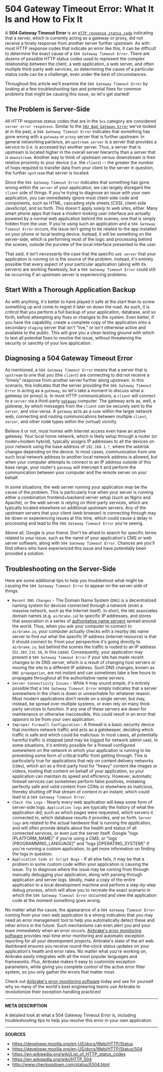 # 504 Gateway Timeout Error: What It Is and How to Fix It

A **504 Gateway Timeout Error** is an [`HTTP response status code`](https://developer.mozilla.org/en-US/docs/Web/HTTP/Status) indicating that a server, which is currently acting as a gateway or proxy, did not receive a timely response from another server further upstream.  As with most HTTP response codes that indicate an error like this, it can be difficult to determine the exact cause of a `504 Gateway Timeout Error`.  There are _dozens_ of possible HTTP status codes used to represent the complex relationship between the client, a web application, a web server, and often multiple third-party web services, so determining the cause of a particular status code can be a challenge, even under the best of circumstances.

Throughout this article we'll examine the `504 Gateway Timeout Error` by looking at a few troubleshooting tips and potential fixes for common problems that might be causing this issue, so let's get started!

## The Problem is Server-Side

All HTTP response status codes that are in the `5xx` category are considered `server error responses`.  Similar to the [`502 Bad Gateway Error`](https://airbrake.io/blog/http-errors/502-bad-gateway-error) we've looked at in the past, a `504 Gateway Timeout Error` indicates that something has gone wrong with a `gateway` or `proxy` server that is further upstream.  In general networking parlance, an `upstream server` is a server that provides a service to (i.e. is accessed by) another server.  Thus, a server that is upstream is located higher in the overall server hierarchy than a server that is `downstream`.  Another way to think of upstream versus downstream is their relative proximity to your device (i.e. the `client`) -- the greater the number of hops required to transfer data from your client to the server in question, the further `upstream` that server is located.

Since the `504 Gateway Timeout Error` indicates that something has gone wrong within the `server` of your application, we can largely disregard the `client` side of things.  If you're trying to diagnose an issue with your own application, you can immediately ignore most client-side code and components, such as HTML, cascading style sheets (CSS), client-side JavaScript, and so forth.  This doesn't apply _solely_ to web sites, either.  Many smart phone apps that have a modern looking user interface are actually powered by a normal web application behind the scenes; one that is simply hidden from the user.  If you're using such an application and a `504 Gateway Timeout Error` occurs, the issue isn't going to be related to the app installed on your phone or local testing device.  Instead, it will be something on the server-side, which is performing most of the logic and processing behind the scenes, outside the purview of the local interface presented to the user.

That said, it isn't _necessarily_ the case that the specific `web server` that your application is running on is the source of the problem.  Instead, it's entirely possible that every aspect of your particular application (along with its servers) are working flawlessly, but a `504 Gateway Timeout Error` could still be occurring if an upstream server is experiencing problems.

## Start With a Thorough Application Backup

As with anything, it's better to have played it safe at the start than to screw something up and come to regret it later on down the road.  As such, it is _critical_ that you perform a full backup of your application, database, and so forth, before attempting any fixes or changes to the system.  Even better, if you have the capability, create a complete copy of the application onto a secondary `staging` server that isn't "live," or isn't otherwise active and available to the public.  This will give you a clean testing ground with which to test all potential fixes to resolve the issue, without threatening the security or sanctity of your live application.

## Diagnosing a 504 Gateway Timeout Error

As mentioned, a `504 Gateway Timeout Error` means that a server that is `upstream` to one that you (the `client`) are connecting to did not receive a "timely" response from another server further along upstream.  In this scenario, this indicates that the server providing the `504 Gateway Timeout Error` is acting as a `gateway`, so let's take a moment to discuss what a gateway (or proxy) is.  In most HTTP communications, a `client` will connect to a `server` via a third-party [`gateway`](https://en.wikipedia.org/wiki/Gateway_(telecommunications)) computer.  The gateway acts as, well, a _gateway_, by which messages from the `client` can be securely sent to the `server`, and vice-versa.  A `gateway` acts as a `node` within the larger network web, connecting and routing communications between multiple `client`, `server`, and other node types within the (virtual) vicinity.

Believe it or not, most homes with Internet access even have an active gateway.  Your local home network, which is likely setup through a router (or router+modem hybrid), typically assigns IP addresses to all the devices on your network using the base address of `192.168.1.*`, where the asterisk changes depending on the device.  In most cases, communication from one such local network address to another local network address is allowed, but when your computer attempts to connect to an IP address outside of this base range, your router's `gateway` will intercept it and perform the communication between your computer and the remote server on your behalf.

In some situations, the web server running your application _may_ be the cause of the problem.  This is particularly true when your server is running either a combination frontend+backend server setup (such as Nginx and Apache), or the web server is relying on third-party services, which are typically located elsewhere on additional upstream servers.  Any of the upstream servers that your client (web browser) is connecting through may be down or experiencing issues at this time, which could cause a delay in processing and lead to the `504 Gateway Timeout Error` you're seeing.

Above all, Google is your friend.  Don't be afraid to search for specific terms related to your issue, such as the name of your application's CMS or web server software, along with `504 Gateway Timeout Error`.  Chances are you'll find others who have experienced this issue and have potentially been provided a solution.

## Troubleshooting on the Server-Side

Here are some additional tips to help you troubleshoot what might be causing the `504 Gateway Timeout Error` to appear on the server-side of things:

- `Recent DNS Changes` - The Domain Name System (`DNS`) is a decentralized naming system for devices connected through a network (even a massive network, such as the Internet itself).  In short, the `DNS` associates domain names (e.g. `airbrake.io`) to specific IP addresses, and stores that association in a series of [authoritative name servers](https://www.whatsmydns.net/) spread around the world.  Thus, when you ask your computer to connect to `airbrake.io`, your computer actually checks with a nearby `DNS` name server to find out what the specific IP address (internet resource) is that it should connect to.  From your perspective it's going directly to `airbrake.io`, but behind the scenes the traffic is routed to an IP address (`52.203.232.56`, in this case).  Consequently, your application may present a `504 Gateway Timeout Error` if your site has made recent changes to its DNS server, which is a result of changing host servers or moving the site to a different IP address.  Such DNS changes, known as `DNS propagation`, are not instant and can sometimes take a few hours to propagate throughout all the authoritative name servers.
- `Server Connectivity Issues` - While it may sound simple, it's entirely possible that a `504 Gateway Timeout Error` simply indicates that a server somewhere in the chain is down or unreachable for whatever reason.  Most modern applications don't reside on a single server, but may, instead, be spread over multiple systems, or even rely on many third-party services to function.  If any one of these servers are down for maintenance or otherwise inaccessible, this could result in an error that _appears_ to be from your own application.
- `Improper Firewall Configuration` - A firewall is a basic security device that monitors network traffic and acts as a gatekeeper, deciding which traffic is safe and which could be malicious.  In most cases, all potentially harmful traffic is stopped (and may be logged for network admin use).  In some situations, it's entirely possible for a firewall configured somewhere on the network in which your application is running to be preventing some form of critical traffic from getting through.  This is particularly true for applications that rely on content delivery networks (`CDNs`), which act as a third-party host for "heavy" content like images or videos, hosting that content on behalf of your application, so your application can maintain its speed and efficiency.  However, automatic firewall services can sometimes perform false positives, mistaking perfectly safe and valid content from CDNs or elsewhere as malicious, thereby shutting off that stream of content in an instant, which could lead to a `504 Gateway Timeout Error`.
- `Check the Logs` - Nearly every web application will keep some form of server-side logs.  `Application logs` are typically the history of what the application did, such as which pages were requested, which servers it connected to, which database results it provides, and so forth.  `Server logs` are related to the actual hardware that is running the application, and will often provide details about the health and status of all connected services, or even just the server itself.  Google "logs [PLATFORM_NAME]" if you're using a CMS, or "logs [PROGRAMMING_LANGUAGE]" and "logs [OPERATING_SYSTEM]" if you're running a custom application, to get more information on finding the logs in question.
- `Application Code or Script Bugs` - If all else fails, it may be that a problem in some custom code within your application is causing the issue.  Try to diagnose where the issue may be coming from through manually debugging your application, along with parsing through application and server logs.  Ideally, make a copy of the entire application to a local development machine and perform a step-by-step debug process, which will allow you to recreate the exact scenario in which the `504 Gateway Timeout Error` occurred and view the application code at the moment something goes wrong.

No matter what the cause, the appearance of a `504 Gateway Timeout Error` coming from your own web application is a strong indication that you may need an error management tool to help you automatically detect these and other errors in the future.  Such mechanisms can even alert you and your team _immediately_ when an error occurs.  <a class="js-cta-utm" href="https://airbrake.io/account/new?utm_source=blog&utm_medium=end-post&utm_campaign=airbrake-504-gateway-timeout">Airbrake's error monitoring software</a> provides real-time error monitoring and automatic exception reporting for all your development projects.  Airbrake's state of the art web dashboard ensures you receive round-the-clock status updates on your application's health and error rates.  No matter what you're working on, Airbrake easily integrates with all the most popular languages and frameworks.  Plus, Airbrake makes it easy to customize exception parameters, while giving you complete control of the active error filter system, so you only gather the errors that matter most.

Check out <a class="js-cta-utm" href="https://airbrake.io/account/new?utm_source=blog&utm_medium=end-post&utm_campaign=airbrake-504-gateway-timeout">Airbrake's error monitoring software</a> today and see for yourself why so many of the world's best engineering teams use Airbrake to revolutionize their exception handling practices!

---

__META DESCRIPTION__

A detailed look at what a 504 Gateway Timeout Error is, including troubleshooting tips to help you resolve this error in your own application.

---

__SOURCES__

- https://developer.mozilla.org/en-US/docs/Web/HTTP/Status
- https://developer.mozilla.org/en-US/docs/Web/HTTP/Status/504
- https://en.wikipedia.org/wiki/List_of_HTTP_status_codes
- https://en.wikipedia.org/wiki/HTTP_504
- http://www.checkupdown.com/status/E504.html